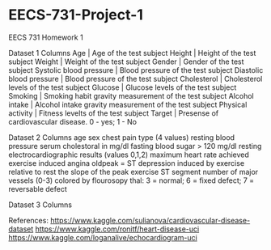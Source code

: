 # EECS-731-Project-1
EECS 731 Homework 1 

Dataset 1 Columns
Age         | Age of the test subject
Height      | Height of the test subject
Weight      | Weight of the test subject
Gender      | Gender of the test subject
Systolic blood pressure   | Blood pressure of the test subject
Diastolic blood pressure  | Blood pressure of the test subject
Cholesterol | Cholesterol levels of the test subject
Glucose     | Glucose levels of the test subject
Smoking     | Smoking habit gravity measurement of the test subject
Alcohol intake    | Alcohol intake gravity measurement of the test subject
Physical activity | Fitness levelts of the test subject
Target | Presense of cardiovascular disease. 0 - yes; 1 - No

Dataset 2 Columns
age
sex
chest pain type (4 values)
resting blood pressure
serum cholestoral in mg/dl
fasting blood sugar > 120 mg/dl
resting electrocardiographic results (values 0,1,2)
maximum heart rate achieved
exercise induced angina
oldpeak = ST depression induced by exercise relative to rest
the slope of the peak exercise ST segment
number of major vessels (0-3) colored by flourosopy
thal: 3 = normal; 6 = fixed defect; 7 = reversable defect

Dataset 3 Columns

References:
https://www.kaggle.com/sulianova/cardiovascular-disease-dataset 
https://www.kaggle.com/ronitf/heart-disease-uci
https://www.kaggle.com/loganalive/echocardiogram-uci
